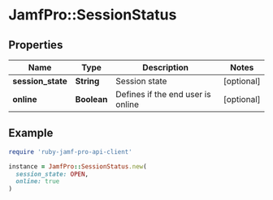 # JamfPro::SessionStatus

## Properties

| Name | Type | Description | Notes |
| ---- | ---- | ----------- | ----- |
| **session_state** | **String** | Session state | [optional] |
| **online** | **Boolean** | Defines if the end user is online | [optional] |

## Example

```ruby
require 'ruby-jamf-pro-api-client'

instance = JamfPro::SessionStatus.new(
  session_state: OPEN,
  online: true
)
```

